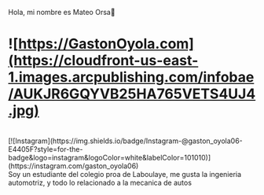 Hola, mi nombre es Mateo Orsa👋
</br>
# ![https://GastonOyola.com](https://cloudfront-us-east-1.images.arcpublishing.com/infobae/AUKJR6GQYVB25HA765VETS4UJ4.jpg)
</br>
[![Instagram](https://img.shields.io/badge/Instagram-@gaston_oyola06-E4405F?style=for-the-badge&logo=instagram&logoColor=white&labelColor=101010)](https://instagram.com/gaston_oyola06)
</br>
Soy un estudiante del colegio proa de Laboulaye, me gusta la ingenieria automotriz, y todo lo relacionado a la mecanica de autos
